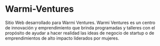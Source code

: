 # Warmi-Ventures
Sitio Web desarrollado para Warmi Ventures.
Warmi Ventures es un centro de innovación y emprendimiento que brinda programadas y talleres con el propósito de ayudar a hacer realidad las ideas de negocio de startup o de emprendimientos de alto impacto liderados por mujeres.